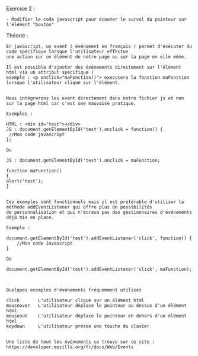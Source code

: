 Exercice 2 :

    - Modifier le code javascript pour écouter le survol du pointeur sur l'élément "bouton"


Théorie :

    En javascript, un event ( événement en français ) permet d'éxécuter du code spécifique lorsque l'utilisateur effectue
    une action sur un élément de notre page ou sur la page en elle même.

    Il est possible d'ajouter des événements directement sur l'élément html via un attribut spécifique (
    exemple : <p onclick="maFonction()"> executera la fonction maFonction lorsque l'utilisateur clique sur l'élément.


    Nous intégrerons les event directement dans notre fichier js et non sur la page html car c'est une mauvaise pratique.

    Exemples :

    HTML : <div id="test"></div>
    JS : document.getElementById('test').onclick = function() {
     //Mon code javascript
    };

    Ou

    JS : document.getElementById('test').onclick = maFunction;

    function maFunction()
    {
    alert('test');
    }


    Ces exemples sont fonctionnels mais il est préférable d'utiliser la méthode addEventListener qui offre plus de possibilités
    de personnalisation et qui n'écrase pas des gestionnaires d'événements déjà mis en place.

    Exemple :

    document.getElementById('test').addEventListener('click', function() {
        //Mon code Javascript
    }

    OU

    document.getElementById('test').addEventListener('click', maFunction);



    Quelques exemples d'événements fréquemment utilisés

    click 	    L'utilisateur clique sur un élément html
    mouseover   L'utilisateur déplace le pointeur au dessus d'un élément html
    mouseout 	L'utilisateur déplace le pointeur en dehors d'un élément html
    keydown 	L'utilisateur presse une touche du clavier


    Une liste de tout les événements se trouve sur ce site : https://developer.mozilla.org/fr/docs/Web/Events 
